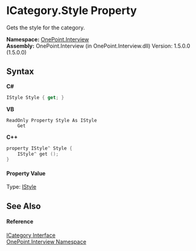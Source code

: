 # ICategory.Style Property 
 

Gets the style for the category.

**Namespace:**&nbsp;<a href="N_OnePoint_Interview">OnePoint.Interview</a><br />**Assembly:**&nbsp;OnePoint.Interview (in OnePoint.Interview.dll) Version: 1.5.0.0 (1.5.0.0)

## Syntax

**C#**<br />
``` C#
IStyle Style { get; }
```

**VB**<br />
``` VB
ReadOnly Property Style As IStyle
	Get
```

**C++**<br />
``` C++
property IStyle^ Style {
	IStyle^ get ();
}
```


#### Property Value
Type: <a href="T_OnePoint_Interview_IStyle">IStyle</a>

## See Also


#### Reference
<a href="T_OnePoint_Interview_ICategory">ICategory Interface</a><br /><a href="N_OnePoint_Interview">OnePoint.Interview Namespace</a><br />
